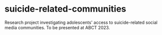 # suicide-related-communities
Research project investigating adolescents' access to suicide-related social media communities. To be presented at ABCT 2023.
